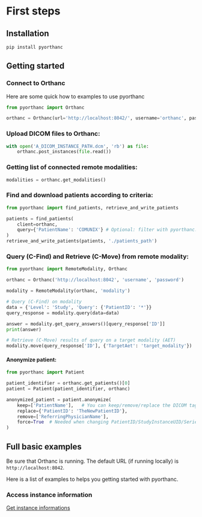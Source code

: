 # First steps

## Installation
```bash
pip install pyorthanc
```
## Getting started 
### Connect to Orthanc
Here are some quick how to examples to use pyorthanc
```python
from pyorthanc import Orthanc

orthanc = Orthanc(url='http://localhost:8042/', username='orthanc', password='orthanc')
```

### Upload DICOM files to Orthanc:
```python
with open('A_DICOM_INSTANCE_PATH.dcm', 'rb') as file:
    orthanc.post_instances(file.read())
```
### Getting list of connected remote modalities:
```python
modalities = orthanc.get_modalities()
```

### Find and download patients according to criteria:
```python
from pyorthanc import find_patients, retrieve_and_write_patients

patients = find_patients(
    client=orthanc,
    query={'PatientName': 'COMUNIX'} # Optional: filter with pyorthanc.Series object
)
retrieve_and_write_patients(patients, './patients_path')
```

### Query (C-Find) and Retrieve (C-Move) from remote modality:

```python
from pyorthanc import RemoteModality, Orthanc

orthanc = Orthanc('http://localhost:8042', 'username', 'password')

modality = RemoteModality(orthanc, 'modality')

# Query (C-Find) on modality
data = {'Level': 'Study', 'Query': {'PatientID': '*'}}
query_response = modality.query(data=data)

answer = modality.get_query_answers()[query_response['ID']]
print(answer)

# Retrieve (C-Move) results of query on a target modality (AET)
modality.move(query_response['ID'], {'TargetAet': 'target_modality'})
```

#### Anonymize patient:
```python
from pyorthanc import Patient

patient_identifier = orthanc.get_patients()[0]
patient = Patient(patient_identifier, orthanc)

anonymized_patient = patient.anonymize(
    keep=['PatientName'],   # You can keep/remove/replace the DICOM tags you want
    replace={'PatientID': 'TheNewPatientID'},
    remove=['ReferringPhysicianName'],
    force=True  # Needed when changing PatientID/StudyInstanceUID/SeriesInstanceUID/SOPInstanceUID
)
```

## Full basic examples

Be sure that Orthanc is running. The default URL (if running locally) is `http://localhost:8042`.

Here is a list of examples to helps you getting started with pyorthanc.

### Access instance information

[Get instance informations](https://github.com/ylemarechal/pyorthanc-examples/tree/main/basic/access_informations)
